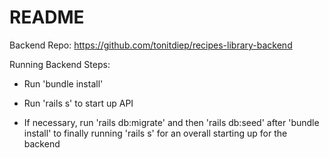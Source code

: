 # README

Backend Repo: https://github.com/tonitdiep/recipes-library-backend

Running Backend Steps:

* Run 'bundle install' 

* Run 'rails s' to start up API

* If necessary, run 'rails db:migrate' and then 'rails db:seed' after 'bundle install' to finally running 'rails s' for an overall starting up for the backend

